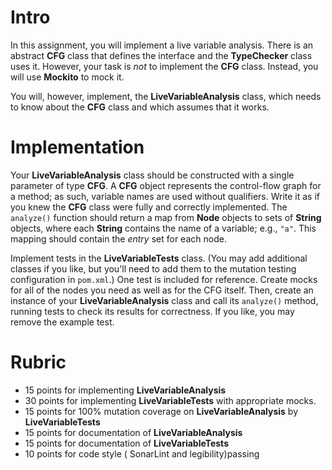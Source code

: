 # Intro

In this assignment, you will implement a live variable analysis. There is an abstract **CFG** class that defines the interface and the **TypeChecker** class uses it. However, your task is *not* to implement the **CFG** class. Instead, you will use **Mockito** to mock it.

You will, however, implement, the **LiveVariableAnalysis** class, which needs to know about the **CFG** class and which assumes that it works.

# Implementation

Your **LiveVariableAnalysis** class should be constructed with a single parameter of type **CFG**. A **CFG** object represents the control-flow graph for a method; as such, variable names are used without qualifiers. Write it as if you knew the **CFG** class were fully and correctly implemented. The `analyze()` function should return a map from **Node** objects to sets of **String** objects, where each **String** contains the name of a variable; e.g., `"a"`. This mapping should contain the *entry* set for each node.

Implement tests in the **LiveVariableTests** class. (You may add additional classes if you like, but you'll need to add them to the mutation testing configuration in `pom.xml`.) One test is included for reference. Create mocks for all of the nodes you need as well as for the CFG itself. Then, create an instance of your **LiveVariableAnalysis** class and call its `analyze()` method, running tests to check its results for correctness. If you like, you may remove the example test.

# Rubric

* 15 points for implementing **LiveVariableAnalysis**
* 30 points for implementing **LiveVariableTests** with appropriate mocks.
* 15 points for 100% mutation coverage on **LiveVariableAnalysis** by **LiveVariableTests**
* 15 points for documentation of **LiveVariableAnalysis**
* 15 points for documentation of **LiveVariableTests**
* 10 points for code style ( SonarLint and legibility)passing
